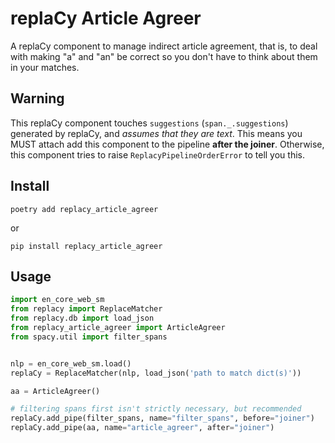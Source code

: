 # replaCy Article Agreer

A replaCy component to manage indirect article agreement, that is, to deal with making "a" and "an" be correct so you don't have to think about them in your matches.

## Warning

This replaCy component touches `suggestions` (`span._.suggestions`) generated by replaCy, and *assumes that they are text*. This means you MUST attach add this component to the pipeline **after the joiner**. Otherwise, this component tries to raise `ReplacyPipelineOrderError` to tell you this.

## Install

`poetry add replacy_article_agreer`

or

`pip install replacy_article_agreer`

## Usage

```python
import en_core_web_sm
from replacy import ReplaceMatcher
from replacy.db import load_json
from replacy_article_agreer import ArticleAgreer
from spacy.util import filter_spans


nlp = en_core_web_sm.load()
replaCy = ReplaceMatcher(nlp, load_json('path to match dict(s)'))

aa = ArticleAgreer()

# filtering spans first isn't strictly necessary, but recommended
replaCy.add_pipe(filter_spans, name="filter_spans", before="joiner")
replaCy.add_pipe(aa, name="article_agreer", after="joiner")
```
